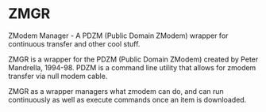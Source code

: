 # ZMGR
ZModem Manager - A PDZM (Public Domain ZModem) wrapper for continuous transfer and other cool stuff.

ZMGR is a wrapper for the PDZM (Public Domain ZModem) created by Peter Mandrella, 1994-98.  PDZM is a command line utility
that allows for zmodem transfer via null modem cable.

ZMGR as a wrapper managers what zmodem can do, and can run continuously as well as execute commands once an item is downloaded.

